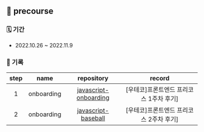 ## 🌱 precourse

### 🗓 기간

- 2022.10.26 ~ 2022.11.9

### 📝 기록

| step |      name      |                          repository                          |                 record                  |
| :--: | :------------: | :----------------------------------------------------------: | :-------------------------------------: |
|  1   | onboarding | [javascript-onboarding](https://github.com/hanbeulYou/javascript-onboarding/tree/hanbeulYou) | [우테코]프론트엔드 프리코스 1주차 후기] |
|  2   | onboarding | [javascript-baseball](https://github.com/hanbeulYou/javascript-baseball/tree/hanbeulYou) | [우테코]프론트엔드 프리코스 2주차 후기] |

